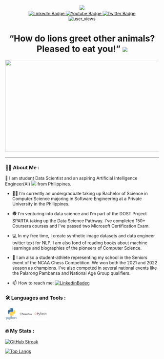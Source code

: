 <div id="header" align="center">
  <img src="http://24.media.tumblr.com/b9a552bef486726fb1206750e50c643e/tumblr_mq4c74lZ6S1rwai13o1_500.gif" width="100"/>
</div>

<div id="badges" align="center">
  <a href="https://www.linkedin.com/in/lanz-vincent-ds/">
    <img src="https://img.shields.io/badge/LinkedIn-blue?style=for-the-badge&logo=linkedin&logoColor=white" alt="LinkedIn Badge"/>
  </a>
  <a href="https://www.kaggle.com/vencerlanz09">
    <img src="https://img.shields.io/badge/Kaggle-blue?logo=kaggle&logoColor=white&style=for-the-badge" alt="Youtube Badge"/>
  </a>
  <a href="your-twitter-URL">
    <img src="https://img.shields.io/badge/Twitter-blue?style=for-the-badge&logo=twitter&logoColor=white" alt="Twitter Badge"/>
  </a>
</div>

<div id="user_count" align="center">
  <img src="https://komarev.com/ghpvc/?username=VinceVence&style=flat-square&color=blue" alt="user_views"/>
</div>

<h1 align="center">
  “How do lions greet other animals? Pleased to eat you!”
  <img src="https://media3.giphy.com/media/O1CcwrdbFLGeapJcsm/giphy.gif?cid=ecf05e47kr5skfrbo5s19irk6ttubhim7mxrjtlkdbtf4aij&rid=giphy.gif&ct=s" width="30px"/>
</h1>

<div align="center">
  <img src="https://i.pinimg.com/originals/15/e7/e3/15e7e300166c962d3b8a22f60b5cac9e.gif" width="600" height="300"/>
</div>

---

### :man_technologist: About Me :
:wave: I am student Data Scientist and an aspiring Artificial Intelligence Engineer(AI) <img src="https://media.giphy.com/media/WUlplcMpOCEmTGBtBW/giphy.gif" width="30"> from Philippines.

- :man_student: I’m currently an undergraduate taking up Bachelor of Science in Computer Science majoring in Software Engineering at a Private University in the Philippines.

- :detective: I'm venturing into data science and I'm part of the DOST Project SPARTA taking up the Data Science Pathway. I've completed 150+ Coursera courses and I've passed two Microsoft Certification Exam.

- :computer: In my free time, I create synthetic image datasets and data engineer twitter text for NLP. I am also fond of reading books about machine learnings and biographies of the pioneers of Computer Science.
- :medal_sports: I am also a student-athlete representing my school in the Seniors event of the NCAA Chess Competition. We won both the 2021 and 2022 season as champions. I've also competed in several national events like the Palarong Pambansa and National Age Group qualifiers.

- :mailbox: How to reach me: [![LinkedinBadeg](https://img.shields.io/badge/LinkedIn-blue?style=for-the-badge&logo=linkedin&logoColor=white)](https://www.linkedin.com/in/lanz-vincent-ds/)

### :hammer_and_wrench: Languages and Tools :


<div>
  <img src="https://github.com/devicons/devicon/blob/master/icons/python/python-original-wordmark.svg" title="Python" alt="Python" width="40" height="40"/>&nbsp;
    <img src="https://github.com/devicons/devicon/blob/master/icons/tensorflow/tensorflow-line-wordmark.svg" title="TensorFlow" alt="TensorFlow" width="40" height="40"/>&nbsp;
    <img src="https://github.com/devicons/devicon/blob/master/icons/pytorch/pytorch-original-wordmark.svg" title="PyTorch" alt="PyTorch" width="40" height="40"/>&nbsp;
</div>


### :fire: My Stats :

[![GitHub Streak](https://github-readme-streak-stats.herokuapp.com?user=VinceVence&theme=vue-dark&hide_border=true)](https://git.io/streak-stats)


[![Top Langs](https://github-readme-stats.vercel.app/api/top-langs/?username=VinceVence&layout=compact&theme=vision-friendly-dark)](https://github.com/anuraghazra/github-readme-stats)